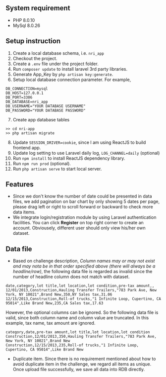 ## System requirement
* PHP 8.0.10 
* MySql 8.0.26
## Setup instruction
1. Create a local database schema, i.e. `nri_app`
1. Checkout the project.
1. Create a `.env` file under the project folder.
1. Run `composer update` to install laravel 3rd party libraries.
1. Generate App_Key by `php artisan key:generate`.
1. Setup local database connection parameter. For example,
```
DB_CONNECTION=mysql
DB_HOST=127.0.0.1
DB_PORT=3306
DB_DATABASE=nri_app
DB_USERNAME="YOUR DATABASE USERNAME"
DB_PASSWORD="YOUR DATABASE PASSWORD"
```
7. Create app database tables 
```
>> cd nri-app
>> php artisan migrate
```
8. Update `SESSION_DRIVER=cookie`, since I am using ReactJS to build frontend app.
1. Update log setting to use Laravel daily log, `LOG_CHANNEL=daily` (optional)
1. Run `npm install` to install ReactJS dependency library.
1. Run `npm run prod` (optional).
1. Run `php artisan serve` to start local server.

## Features
* Since we don't know the number of date could be presented in data files, we add pagination on bar chart by only showing 5 dates per page, please drag left or right to scroll forward or backward to check more data items.
* We integrate login/registration module by using Laravel authentication facilities. You can click __Register__ on top right corner to create an account. Obviousely, different user should only view his/her own dataset. 

## Data file 
* Based on challenge description, _Column names may or may not exist and may nota be in that order specified above (there will always be a headline/row)_, the following data file is regarded as invalid since the number of headline column does not match with dataset.
```
date,category,lot title,lot location,lot condition,pre-tax amount,,
12/01/2013,Construction,Hauling Transfer Trailers,"783 Park Ave, New York, NY 10021",Brand New,350,NY Sales tax,31.06
12/15/2013,Construction,Roll-of trucks,"1 Infinite Loop, Cupertino, CA 95014",Like Brand New,235,CA Sales tax,17.63
```
However, the optional columns can be ignored. So the following data file is valid, since both column name and column value are truncated. In this example, tax name, tax amount are ignored.
```
category,date,pre-tax amount,lot title,lot location,lot condition
Construction,12/01/2013,350,Hauling Transfer Trailers,"783 Park Ave, New York, NY 10021",Brand New
Construction,12/15/2013,235,Roll-of trucks,"1 Infinite Loop, Cupertino, CA 95014",Like Brand New
```
* Duplicate item. Since there is no requirement mentioned about how to avoid duplicate item in the challenge, we regard all items as unique. Once upload file successfully, we save all data into RDB directly.
